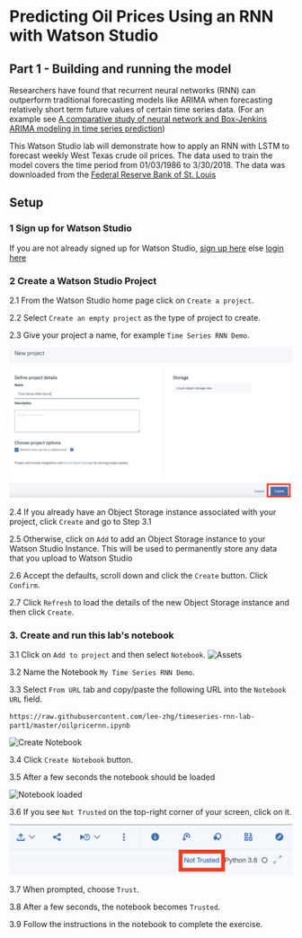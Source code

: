 #  Predicting Oil Prices Using an RNN with Watson Studio

## Part 1 - Building and running the model

Researchers have found  that recurrent neural networks (RNN) can outperform traditional forecasting models like ARIMA when  forecasting relatively short term future values of certain  time series data. (For an example see [A comparative study of neural network and Box-Jenkins ARIMA modeling in time series prediction](https://www.sciencedirect.com/science/article/abs/pii/S0360835202000360))

This Watson Studio lab  will demonstrate how to apply an RNN with LSTM to forecast weekly West Texas crude oil prices. The data used to train the model covers the time period  from 01/03/1986 to 3/30/2018. The data  was downloaded from the [Federal Reserve Bank of St. Louis](https://fred.stlouisfed.org)

##  Setup

### 1 Sign up for Watson Studio

If you are not already signed up for Watson Studio, [sign up here](https://www.ibm.com/cloud/watson-studio) else [login here](https://dataplatform.cloud.ibm.com/)

### 2 Create a Watson Studio Project

2.1 From the Watson Studio home page click on `Create a project`.

2.2 Select `Create an empty project` as the type of project to create.

2.3 Give your project a name, for example `Time Series RNN Demo`.

![Name Project](images/ss2.png)

2.4 If you already have an Object Storage instance associated with your project, click `Create` and go to Step 3.1

2.5 Otherwise, click on `Add` to add an Object Storage instance to your Watson Studio Instance. This will be used to permanently store any data that you upload to Watson Studio

2.6 Accept the defaults, scroll down and click the `Create` button. Click `Confirm`.

2.7 Click `Refresh` to load the details of the new Object Storage instance and then click `Create`.


### 3. Create  and run this lab's notebook

3.1 Click on  `Add to project` and then select `Notebook`.
![Assets](images/ss3.png)

3.2 Name the Notebook `My Time Series RNN Demo`. 

3.3 Select `From URL` tab and copy/paste the following URL into the `Notebook URL` field.

```
https://raw.githubusercontent.com/lee-zhg/timeseries-rnn-lab-part1/master/oilpricernn.ipynb
```

![Create Notebook](images/ss4.png)

3.4 Click `Create Notebook` button.

3.5 After a few seconds the notebook should be loaded

![Notebook loaded](images/ss5.png)

3.6 If you see `Not Trusted` on the top-right corner of your screen, click on it. 

![Notebook loaded](images/nottrusted.png)

3.7 When prompted, choose `Trust`.

3.8 After a few seconds, the notebook becomes `Trusted`.

3.9 Follow the instructions in the notebook to complete the exercise.
